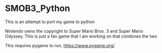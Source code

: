 # SMOB3_Python
This is an attempt to port my game to python

Nintendo owns the copyright to Super Mario Bros. 3 and Super Mario Odyssey. This is just a fan game that I am working on that combines the two

This requires pygame to run, https://www.pygame.org/
